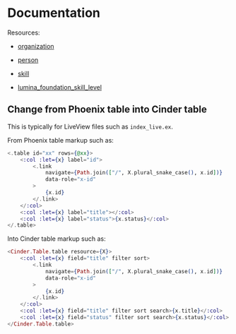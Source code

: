 # Documentation

Resources:

- [organization](https://github.com/contactopensource/contactopensource/tree/master/api/organization)

- [person](https://github.com/contactopensource/contactopensource/tree/master/api/person)

- [skill](https://github.com/contactopensource/contactopensource/tree/master/api/skill)

- [lumina_foundation_skill_level](https://github.com/contactopensource/contactopensource/tree/master/api/lumina_foundation_skill_level)


## Change from Phoenix table into Cinder table

This is typically for LiveView files such as `index_live.ex`.

From Phoenix table markup such as:

```heex
<.table id="xx" rows={@xx}>
    <:col :let={x} label="id">
        <.link
            navigate={Path.join(["/", X.plural_snake_case(), x.id])}
            data-role="x-id"
        >
            {x.id}
        </.link>
    </:col>
    <:col :let={x} label="title"></:col>
    <:col :let={x} label="status">{x.status}</:col>
</.table>
```

Into Cinder table markup such as:

```heex
<Cinder.Table.table resource={X}>
    <:col :let={x} field="title" filter sort>
        <.link
            navigate={Path.join(["/", X.plural_snake_case(), x.id])}
            data-role="x-id"
        >
            {x.id}
        </.link>
    </:col>
    <:col :let={x} field="title" filter sort search>{x.title}</:col>
    <:col :let={x} field="status" filter sort search>{x.status}</:col>
</Cinder.Table.table>
```
